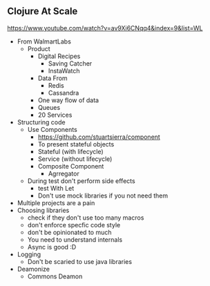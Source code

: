 ## Clojure At Scale
https://www.youtube.com/watch?v=av9Xi6CNqq4&index=9&list=WL

* From WalmartLabs
	* Product
		* Digital Recipes 
			* Saving Catcher
			* InstaWatch
		* Data From
			* Redis 
			* Cassandra 
		* One way flow of data
		* Queues
		* 20 Services
* Structuring code
	* Use Components
		* https://github.com/stuartsierra/component
		* To present stateful objects
		* Stateful (with lifecycle)
		* Service (without lifecycle)
		* Composite Component
			* Agrregator  
	* During test don't perform side effects
		* test With Let
		* Don't use mock libraries if you not need them
* Multiple projects are a pain 
* Choosing libraries 
	* check if they don't use too many macros
	* don't enforce specfic code style
	* don't be opinionated to much
	* You need to understand internals
	* Async is good :D
* Logging
	* Don't be scaried to use java libraries 
* Deamonize
	* Commons Deamon


